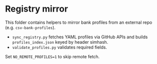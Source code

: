 Registry mirror
==================================================

This folder contains helpers to mirror bank profiles from an external repo (e.g. `csv-bank-profiles`).

- `sync_registry.py` fetches YAML profiles via GitHub APIs and builds `profiles_index.json` keyed by header simhash.
- `validate_profiles.py` validates required fields.

Set `NO_REMOTE_PROFILES=1` to skip remote fetch.


